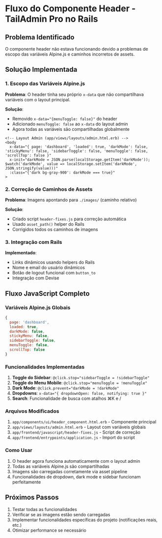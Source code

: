 # Fluxo do Componente Header - TailAdmin Pro no Rails

## Problema Identificado

O componente header não estava funcionando devido a problemas de escopo das variáveis Alpine.js e caminhos incorretos de assets.

## Solução Implementada

### 1. **Escopo das Variáveis Alpine.js**

**Problema**: O header tinha seu próprio `x-data` que não compartilhava variáveis com o layout principal.

**Solução**: 
- Removido `x-data="{menuToggle: false}"` do header
- Adicionado `menuToggle: false` ao `x-data` do layout admin
- Agora todas as variáveis são compartilhadas globalmente

```erb
<!-- Layout Admin (app/views/layouts/admin.html.erb) -->
<body
  x-data="{ page: 'dashboard', 'loaded': true, 'darkMode': false, 'stickyMenu': false, 'sidebarToggle': false, 'menuToggle': false, 'scrollTop': false }"
  x-init="darkMode = JSON.parse(localStorage.getItem('darkMode')); $watch('darkMode', value => localStorage.setItem('darkMode', JSON.stringify(value)))"
  :class="{'dark bg-gray-900': darkMode === true}"
>
```

### 2. **Correção de Caminhos de Assets**

**Problema**: Imagens apontando para `./images/` (caminho relativo)

**Solução**: 
- Criado script `header-fixes.js` para correção automática
- Usado `asset_path()` helper do Rails
- Corrigidos todos os caminhos de imagens

### 3. **Integração com Rails**

**Implementado**:
- Links dinâmicos usando helpers do Rails
- Nome e email do usuário dinâmicos
- Botão de logout funcional com `button_to`
- Integração com Devise

## Fluxo JavaScript Completo

### Variáveis Alpine.js Globais

```javascript
{
  page: 'dashboard',
  loaded: true,
  darkMode: false,
  stickyMenu: false,
  sidebarToggle: false,
  menuToggle: false,
  scrollTop: false
}
```

### Funcionalidades Implementadas

1. **Toggle do Sidebar**: `@click.stop="sidebarToggle = !sidebarToggle"`
2. **Toggle do Menu Mobile**: `@click.stop="menuToggle = !menuToggle"`
3. **Dark Mode**: `@click.prevent="darkMode = !darkMode"`
4. **Dropdowns**: `x-data="{ dropdownOpen: false, notifying: true }"`
5. **Search**: Funcionalidade de busca com atalhos ⌘K e /

### Arquivos Modificados

1. `app/components/ui/header_component.html.erb` - Componente principal
2. `app/views/layouts/admin.html.erb` - Layout com variáveis globais
3. `app/frontend/javascript/header-fixes.js` - Script de correção
4. `app/frontend/entrypoints/application.js` - Import do script

### Como Usar

1. O header agora funciona automaticamente com o layout admin
2. Todas as variáveis Alpine.js são compartilhadas
3. Imagens são carregadas corretamente via asset pipeline
4. Funcionalidades de dropdown, dark mode e sidebar funcionam perfeitamente

## Próximos Passos

1. Testar todas as funcionalidades
2. Verificar se as imagens estão sendo carregadas
3. Implementar funcionalidades específicas do projeto (notificações reais, etc.)
4. Otimizar performance se necessário
